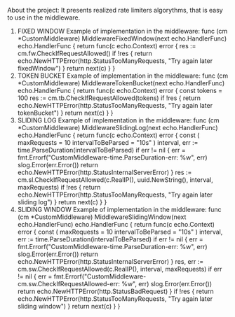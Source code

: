 About the project:
It presents realized rate limiters algorythms, that is easy to use in the middleware.
1. FIXED WINDOW
   Example of implementation in the middleware:
     func (cm *CustomMiddleware) MiddlewareFixedWindow(next echo.HandlerFunc) echo.HandlerFunc {
  	  return func(c echo.Context) error {
  		  res := cm.fw.CheckIfRequestAllowed()
  		  if !res {
  			  return echo.NewHTTPError(http.StatusTooManyRequests, "Try again later fixedWindow")
  		  }
  		  return next(c)
  	  }
    }
2. TOKEN BUCKET
   Example of implementation in the middleware:
     func (cm *CustomMiddleware) MiddlewareTokenBucket(next echo.HandlerFunc) echo.HandlerFunc {
  	  return func(c echo.Context) error {
  		  const tokens = 100
  		  res := cm.tb.CheckIfRequestAllowed(tokens)
  		  if !res {
  			  return echo.NewHTTPError(http.StatusTooManyRequests, "Try again later tokenBucket")
  		  }
  		  return next(c)
  	  }
    }
3. SLIDING LOG
   Example of implementation in the middleware:
     func (cm *CustomMiddleware) MiddlewareSlidingLog(next echo.HandlerFunc) echo.HandlerFunc {
      	return func(c echo.Context) error {
      		const (
      			maxRequests        = 10
      			intervalToBeParsed = "10s"
      		)
      		interval, err := time.ParseDuration(intervalToBeParsed)
      		if err != nil {
      			err = fmt.Errorf("CustomMiddleware-time.ParseDuration-err: %w", err)
      			slog.Error(err.Error())
      			return echo.NewHTTPError(http.StatusInternalServerError)
      		}
      		res := cm.sl.CheckIfRequestAllowed(c.RealIP(), uuid.NewString(), interval, maxRequests)
      		if !res {
      			return echo.NewHTTPError(http.StatusTooManyRequests, "Try again later sliding log")
      		}
      		return next(c)
      	}
      }
4. SLIDING WINDOW
   Example of implementation in the middleware:
      func (cm *CustomMiddleware) MiddlewareSlidingWindow(next echo.HandlerFunc) echo.HandlerFunc {
      	return func(c echo.Context) error {
      		const (
      			maxRequests        = 10
      			intervalToBeParsed = "10s"
      		)
      		interval, err := time.ParseDuration(intervalToBeParsed)
      		if err != nil {
      			err = fmt.Errorf("CustomMiddleware-time.ParseDuration-err: %w", err)
      			slog.Error(err.Error())
      			return echo.NewHTTPError(http.StatusInternalServerError)
      		}
      		res, err := cm.sw.CheckIfRequestAllowed(c.RealIP(), interval, maxRequests)
      		if err != nil {
      			err = fmt.Errorf("CustomMiddleware-cm.sw.CheckIfRequestAllowed-err: %w", err)
      			slog.Error(err.Error())
      			return echo.NewHTTPError(http.StatusBadRequest)
      		}
      		if !res {
      			return echo.NewHTTPError(http.StatusTooManyRequests, "Try again later sliding window")
      		}
      		return next(c)
      	}
      }
